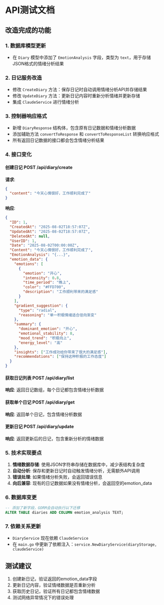 # API测试文档

## 改造完成的功能

### 1. 数据库模型更新
- 在 `Diary` 模型中添加了 `EmotionAnalysis` 字段，类型为 `text`，用于存储JSON格式的情绪分析结果

### 2. 日记服务改造
- 修改 `CreateDiary` 方法：保存日记时自动调用情绪分析API并存储结果
- 修改 `UpdateDiary` 方法：更新日记内容时重新分析情绪并更新存储
- 集成 `ClaudeService` 进行情绪分析

### 3. 控制器响应格式
- 新增 `DiaryResponse` 结构体，包含原有日记数据和情绪分析数据
- 添加辅助方法 `convertToResponse` 和 `convertToResponseList` 转换响应格式
- 所有返回日记数据的接口都会包含情绪分析结果

### 4. 接口变化

#### 创建日记 POST /api/diary/create
**请求**:
```json
{
  "content": "今天心情很好，工作顺利完成了"
}
```

**响应**:
```json
{
  "ID": 1,
  "CreatedAt": "2025-08-02T18:57:07Z",
  "UpdatedAt": "2025-08-02T18:57:07Z",
  "DeletedAt": null,
  "UserID": 1,
  "Date": "2025-08-02T00:00:00Z",
  "Content": "今天心情很好，工作顺利完成了",
  "EmotionAnalysis": "{...}",
  "emotion_data": {
    "emotions": [
      {
        "emotion": "开心",
        "intensity": 0.8,
        "time_period": "晚上",
        "color": "#FFD700",
        "description": "工作顺利带来的满足感"
      }
    ],
    "gradient_suggestion": {
      "type": "radial",
      "reasoning": "单一积极情绪适合径向渐变"
    },
    "summary": {
      "dominant_emotion": "开心",
      "emotional_stability": 8,
      "mood_trend": "积极向上",
      "energy_level": "高"
    },
    "insights": ["工作成功给你带来了很大的满足感"],
    "recommendations": ["保持这种积极的工作态度"]
  }
}
```

#### 获取日记列表 POST /api/diary/list
**响应**: 返回日记数组，每个日记都包含情绪分析数据

#### 获取单个日记 POST /api/diary/get
**响应**: 返回单个日记，包含情绪分析数据

#### 更新日记 POST /api/diary/update
**响应**: 返回更新后的日记，包含重新分析的情绪数据

### 5. 技术实现要点

1. **情绪数据存储**: 使用JSON字符串存储在数据库中，减少表结构复杂度
2. **自动分析**: 保存和更新日记时自动触发情绪分析，无需额外API调用
3. **错误处理**: 如果情绪分析失败，会返回错误信息
4. **向后兼容**: 现有的日记数据如果没有情绪分析，会返回空的emotion_data

### 6. 数据库变更

```sql
-- 添加了新字段，GORM会自动执行以下迁移
ALTER TABLE diaries ADD COLUMN emotion_analysis TEXT;
```

### 7. 依赖关系更新

- `DiaryService` 现在依赖 `ClaudeService`
- 在 `main.go` 中更新了依赖注入：`service.NewDiaryService(diaryStorage, claudeService)`

## 测试建议

1. 创建新日记，验证返回的emotion_data字段
2. 更新日记内容，验证情绪数据是否重新分析
3. 获取历史日记，验证所有日记都包含情绪数据
4. 测试网络异常情况下的错误处理